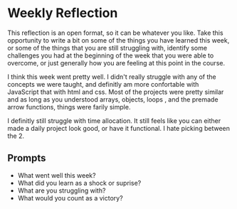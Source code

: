# Weekly Reflection
This reflection is an open format, so it can be whatever you like. Take this opportunity to write a bit on some of the things you have learned this week, or some of the things that you are still struggling with, identify some challenges you had at the beginning of the week that you were able to overcome, or just generally how you are feeling at this point in the course.

I think this week went pretty well. I didn't really struggle with any of the concepts we were taught, and definitly am more confortable with JavaScript that with html and css. Most of the projects were pretty similar and as long as you understood arrays, objects, loops , and the premade arrow functions, things were farily simple. 

I definitly still struggle with time allocation. It still feels like you can either made a daily project look good, or have it functional. I hate picking between the 2.

## Prompts
- What went well this week?
- What did you learn as a shock or suprise?
- What are you struggling with?
- What would you count as a victory?